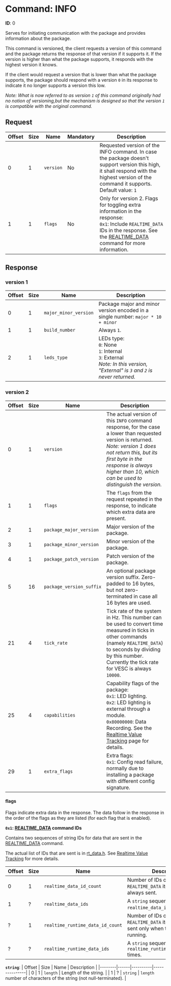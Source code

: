 # Command: INFO

**ID**: 0

Serves for initiating communication with the package and provides information about the package.

This command is versioned, the client requests a version of this command and the package returns the response of that version if it supports it. If the version is higher than what the package supports, it responds with the highest version it knows.

If the client would request a version that is lower than what the package supports, the package should respond with a version `0` in its response to indicate it no longer supports a version this low.

_Note: What is now referred to as version `1` of this command originally had no notion of versioning,but the mechanism is designed so that the version `1` is compatible with the original command._

## Request

| Offset | Size | Name      | Mandatory | Description   |
|--------|------|-----------|-----------|---------------|
| 0      | 1    | `version` | No        | Requested version of the INFO command. In case the package doesn't support version this high, it shall respond with the highest version of the command it supports. Default value: `1` |
| 1      | 1    | `flags`   | No        | Only for version 2. Flags for toggling extra information in the response:<br> `0x1`: Include `REALTIME_DATA` IDs in the response. See the [REALTIME_DATA](REALTIME_DATA.md) command for more information. |

## Response

### version 1

| Offset | Size | Name                  | Description   |
|--------|------|-----------------------|---------------|
| 0      | 1    | `major_minor_version` | Package major and minor version encoded in a single number: `major * 10 + minor` |
| 1      | 1    | `build_number`        | Always `1`.                          |
| 2      | 1    | `leds_type`           | LEDs type:<br> `0`: None<br> `1`: Internal<br> `3`: External <br> _Note: In this version, "External" is `3` and `2` is never returned._ |

### version 2

| Offset | Size | Name                     | Description   |
|--------|------|--------------------------|---------------|
| 0      | 1    | `version`                | The actual version of this `INFO` command response, for the case a lower than requested version is returned.<br> _Note: version 1 does not return this, but its first byte in the response is always higher than 10, which can be used to distinguish the version._ |
| 1      | 1    | `flags`                  | The `flags` from the request repeated in the response, to indicate which extra data are present. |
| 2      | 1    | `package_major_version`  | Major version of the package. |
| 3      | 1    | `package_minor_version`  | Minor version of the package. |
| 4      | 1    | `package_patch_version`  | Patch version of the package. |
| 5      | 16   | `package_version_suffix` | An optional package version suffix. Zero-padded to 16 bytes, but not zero-terminated in case all 16 bytes are used. |
| 21     | 4    | `tick_rate`              | Tick rate of the system in Hz. This number can be used to convert time measured in ticks in other commands (namely `REALTIME_DATA`) to seconds by dividing by this number. Currently the tick rate for VESC is always `10000`. |
| 25     | 4    | `capabilities`           | Capability flags of the package:<br> `0x1`: LED lighting.<br> `0x2`: LED lighting is external through a module.<br> `0x80000000`: Data Recording. See the [Realtime Value Tracking](../realtime_value_tracking.md) page for details. |
| 29     | 1    | `extra_flags`            | Extra flags:<br> `0x1`: Config read failure, normally due to installing a package with different config signature. |

#### flags

Flags indicate extra data in the response. The data follow in the response in the order of the flags as they are listed (for each flag that is enabled).

**`0x1`: [REALTIME_DATA](REALTIME_DATA.md) command IDs**

Contains two sequences of string IDs for data that are sent in the [REALTIME_DATA](REALTIME_DATA.md) command.

The actual list of IDs that are sent is in [rt_data.h](/src/rt_data.h). See [Realtime Value Tracking](../realtime_value_tracking.md) for more details.

| Offset | Size | Name                             | Description   |
|--------|------|----------------------------------|---------------|
| 0      | 1    | `realtime_data_id_count`         | Number of IDs of the `REALTIME_DATA` items which are always sent. |
| 1      | ?    | `realtime_data_ids`              | A `string` sequence repeated `realtime_data_id_count` times. |
| ?      | 1    | `realtime_runtime_data_id_count` | Number of IDs of the `REALTIME_DATA` items which are sent only when the package is running. |
| ?      | ?    | `realtime_runtime_data_ids`      | A `string` sequence repeated `realtime_runtime_data_id_count` times. |

**`string`**:
| Offset | Size | Name     | Description   |
|--------|------|----------|---------------|
| 0      | 1    | `length` | Length of the string. |
| 1      | ?    | `string` | `length` number of characters of the string (not null-terminated). |
